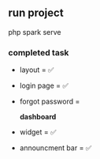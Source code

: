 ## run project

php spark serve

### completed task

- layout = ✅
- login page = ✅
- forgot password =

  **dashboard**

- widget = ✅
- announcment bar = ✅
